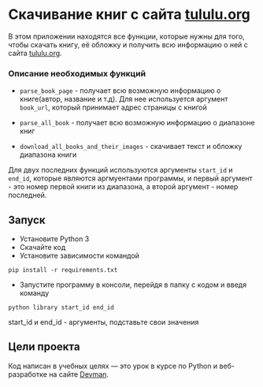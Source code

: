 # Скачивание книг с сайта [tululu.org](https://tululu.org)

В этом приложении находятся все функции, которые нужны для того, чтобы скачать книгу, её обложку и получить всю информацию о ней с сайта [tululu.org](https://tululu.org).

### Описание необходимых функций

- `parse_book_page` - получает всю возможную информацию о книге(автор, название и т.д).
Для нее используется аргумент `book_url`, который принимает адрес страницы с книгой

- `parse_all_book` - получает всю возможную информацию о диапазоне книг

- `download_all_books_and_their_images` - скачивает текст и обложку диапазона книги

Для двух последних функций используются аргументы `start_id` и `end_id`, которые являются аргмуентами программы, и первый аргумент - это номер первой книги из диапазона, а второй аргумент - номер последней.

## Запуск

- Установите Python 3
- Скачайте код
- Установите зависимости командой 
```
pip install -r requirements.txt
```
- Запустите программу в консоли, перейдя в папку с кодом и введя команду 
```
python library start_id end_id
``` 
start_id и end_id - аргументы, подставьте свои значения

## Цели проекта

Код написан в учебных целях — это урок в курсе по Python и веб-разработке на сайте [Devman](https://dvmn.org).